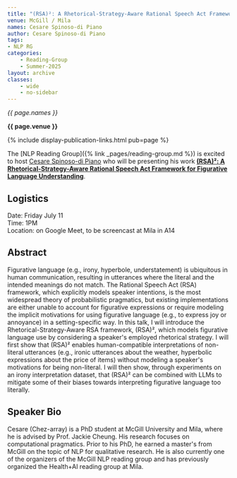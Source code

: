 ```yaml
---
title: "(RSA)²: A Rhetorical-Strategy-Aware Rational Speech Act Framework for Figurative Language Understanding"
venue: McGill / Mila
names: Cesare Spinoso-di Piano
author: Cesare Spinoso-di Piano
tags:
- NLP RG
categories:
    - Reading-Group
    - Summer-2025
layout: archive
classes:
    - wide
    - no-sidebar
---
```


*{{ page.names }}*

**{{ page.venue }}**

{% include display-publication-links.html pub=page %}

The [NLP Reading Group]({% link _pages/reading-group.md %}) is excited to host [
Cesare Spinoso-di Piano](https://digantamisra98.github.io/) who will be presenting his work **[(RSA)²: A Rhetorical-Strategy-Aware Rational Speech Act Framework for Figurative Language Understanding](https://arxiv.org/pdf/2506.09301)**.

## Logistics
Date: Friday July 11 <br>
Time: 1PM <br>
Location: on Google Meet, to be screencast at Mila in A14 <br>

## Abstract
Figurative language (e.g., irony, hyperbole, understatement) is ubiquitous in human communication, resulting in utterances where the literal and the intended meanings do not match. The Rational Speech Act (RSA) framework, which explicitly models speaker intentions, is the most widespread theory of probabilistic pragmatics, but existing implementations are either unable to account for figurative expressions or require modeling the implicit motivations for using figurative language (e.g., to express joy or annoyance) in a setting-specific way. In this talk, I will introduce the Rhetorical-Strategy-Aware RSA framework, (RSA)², which models figurative language use by considering a speaker's employed rhetorical strategy. I will first show that (RSA)² enables human-compatible interpretations of non-literal utterances (e.g., ironic utterances about the weather, hyperbolic expressions about the price of items) without modeling a speaker's motivations for being non-literal. I will then show, through experiments on an irony interpretation dataset, that (RSA)² can be combined with LLMs to mitigate some of their biases towards interpreting figurative language too literally.
## Speaker Bio
Cesare (Chez-array) is a PhD student at McGill University and Mila, where he is advised by Prof. Jackie Cheung. His research focuses on computational pragmatics. Prior to his PhD, he earned a master's from McGill on the topic of NLP for qualitative research. He is also currently one of the organizers of the McGill NLP reading group and has previously organized the Health+AI reading group at Mila.
